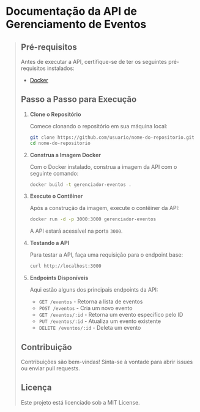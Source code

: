 # Documentação da API de Gerenciamento de Eventos

> ## Pré-requisitos
>
> Antes de executar a API, certifique-se de ter os seguintes pré-requisitos instalados:
>
> - [Docker](https://www.docker.com/get-started)
>
> ## Passo a Passo para Execução
>
> 1. **Clone o Repositório**
>
>    Comece clonando o repositório em sua máquina local:
>
>    ```bash
>    git clone https://github.com/usuario/nome-do-repositorio.git
>    cd nome-do-repositorio
>    ```
>
> 2. **Construa a Imagem Docker**
>
>    Com o Docker instalado, construa a imagem da API com o seguinte comando:
>
>    ```bash
>    docker build -t gerenciador-eventos .
>    ```
>
> 3. **Execute o Contêiner**
>
>    Após a construção da imagem, execute o contêiner da API:
>
>    ```bash
>    docker run -d -p 3000:3000 gerenciador-eventos
>    ```
>
>    A API estará acessível na porta `3000`.
>
> 4. **Testando a API**
>
>    Para testar a API, faça uma requisição para o endpoint base:
>
>    ```bash
>    curl http://localhost:3000
>    ```
>
> 5. **Endpoints Disponíveis**
>
>    Aqui estão alguns dos principais endpoints da API:
>
>    - `GET /eventos` - Retorna a lista de eventos
>    - `POST /eventos` - Cria um novo evento
>    - `GET /eventos/:id` - Retorna um evento específico pelo ID
>    - `PUT /eventos/:id` - Atualiza um evento existente
>    - `DELETE /eventos/:id` - Deleta um evento
>
> ## Contribuição
>
> Contribuições são bem-vindas! Sinta-se à vontade para abrir issues ou enviar pull requests.
>
> ## Licença
>
> Este projeto está licenciado sob a MIT License.
